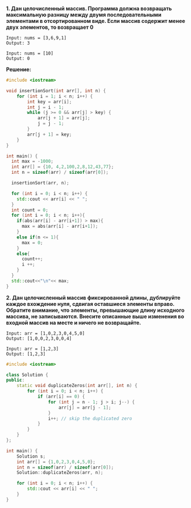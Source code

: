 ****1. Дан целочисленный массив. Программа должна возвращать максимальную разницу между двумя последовательными элементами в отсортированном виде. Если массив содержит менее двух элементов, то возвращает 0****

```**Пример 1:**
Input: nums = [3,6,9,1]
Output: 3
```
```**Пример 2:**
Input: nums = [10]
Output: 0
```
**Решение:**
```cpp
#include <iostream>

void insertionSort(int arr[], int n) {
    for (int i = 1; i < n; i++) {
        int key = arr[i];
        int j = i - 1;
        while (j >= 0 && arr[j] > key) {
            arr[j + 1] = arr[j];
            j = j - 1;
        }
        arr[j + 1] = key;
    }
}

int main() {
  int max = -1000;
  int arr[] = {10, 4,2,100,2,8,12,43,77};
  int n = sizeof(arr) / sizeof(arr[0]);

  insertionSort(arr, n);

  for (int i = 0; i < n; i++) {
    std::cout << arr[i] << " ";
  }
  int count = 0;
  for (int i = 0; i < n; i++){
    if(abs(arr[i] - arr[i+1]) > max){
      max = abs(arr[i] - arr[i+1]);
    }
    else if(n <= 1){
      max = 0;
    }
    else{
      count++;
      i ++;
    }
  }
  std::cout<<"\n"<< max;
}
```

****2. Дан целочисленный массив фиксированной длины, дублируйте каждое вхождение нуля, сдвигая оставшиеся элементы вправо.
Обратите внимание, что элементы, превышающие длину исходного массива, не записываются. Внесите описанные выше изменения во входной массив на месте и ничего не возвращайте.****

```Пример 1
Input: arr = [1,0,2,3,0,4,5,0]
Output: [1,0,0,2,3,0,0,4]
```
```Пример 2
Input: arr = [1,2,3]
Output: [1,2,3]
```
```cpp
#include <iostream>

class Solution {
public:
    static void duplicateZeros(int arr[], int n) {
        for (int i = 0; i < n; i++) {
            if (arr[i] == 0) {
                for (int j = n - 1; j > i; j--) {
                    arr[j] = arr[j - 1];
                }
                i++; // skip the duplicated zero
            }
        }
    }
};

int main() {
    Solution s;
    int arr[] = {1,0,2,3,0,4,5,0};
    int n = sizeof(arr) / sizeof(arr[0]);
    Solution::duplicateZeros(arr, n);

    for (int i = 0; i < n; i++) {
        std::cout << arr[i] << " ";
    }
}
```
